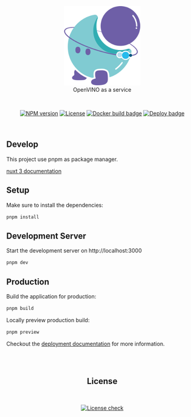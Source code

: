 <p align='center'>
<a href="https://ovaas.netlify.app" target="__blank">
<img src='https://raw.githubusercontent.com/OVaaS/ovaas-front/main/docs/logo.png' alt='OVaaS - OpenVINO as a service' width="200"/>
</a><br/>
OpenVINO as a service
</p>

<br>
<p align='center'>
<a href="https://github.com/OVaaS/ovaas-front" target="__blank"><img src="https://img.shields.io/github/package-json/v/ovaas/ovaas-front?color=9061F9" alt="NPM version"></a>
<a href="https://github.com/OVaaS/ovaas-front/blob/main/LICENSE" target="__blank"><img src="https://img.shields.io/github/license/ovaas/ovaas-front?color=7EDCE2" alt="License"></a>
<a href="https://github.com/OVaaS/ovaas-front/actions?query=workflow%3ADocker" target="__blank"><img src="https://img.shields.io/github/workflow/status/ovaas/ovaas-front/Docker?label=Docker%20Build" alt="Docker build badge"></a>
<a href="https://github.com/OVaaS/ovaas-front/actions?query=workflow%3ADeploy%20Website" target="__blank"><img src="https://img.shields.io/github/workflow/status/ovaas/ovaas-front/Deploy%20Website?label=Deploy" alt="Deploy badge"></a>
</p>
<br>


## Develop

This project use pnpm as package manager.

[nuxt 3 documentation](https://v3.nuxtjs.org)

## Setup

Make sure to install the dependencies:

```bash
pnpm install
```

## Development Server

Start the development server on http://localhost:3000

```bash
pnpm dev
```

## Production

Build the application for production:

```bash
pnpm build
```

Locally preview production build:

```bash
pnpm preview
```

Checkout the [deployment documentation](https://v3.nuxtjs.org/docs/deployment) for more information.


<br><br>
<h2 align="center">License</h2><br>

<p align="center">
<a href="https://app.fossa.com/projects/git%2Bgithub.com%2FOVaaS%2Fovaas-front?ref=badge_large" target="__blank"><img src="https://app.fossa.com/api/projects/git%2Bgithub.com%2FOVaaS%2Fovaas-front.svg?type=large" alt="License check"></a>
</p>
